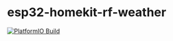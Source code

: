 # esp32-homekit-rf-weather

[![PlatformIO Build](https://github.com/oleksiikutuzov/esp32-homekit-rf-weather/actions/workflows/build.yml/badge.svg?branch=main)](https://github.com/oleksiikutuzov/esp32-homekit-rf-weather/actions/workflows/build.yml)
